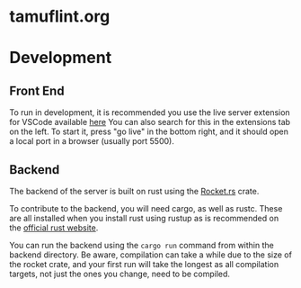 # tamuflint.org

# Development

## Front End

To run in development, it is recommended you use the live server extension for VSCode available [here](https://marketplace.visualstudio.com/items?itemName=ritwickdey.LiveServer)
You can also search for this in the extensions tab on the left.
To start it, press "go live" in the bottom right, and it should open a local port in a browser (usually port 5500).

## Backend

The backend of the server is built on rust using the [Rocket.rs](https://rocket.rs) crate.

To contribute to the backend, you will need cargo, as well as rustc. These are all installed when you install rust using rustup as is recommended on the [official rust website](https://www.rust-lang.org).

You can run the backend using the `cargo run` command from within the backend directory. Be aware, compilation can take a while due to the size of the rocket crate, and your first run will take the longest as all compilation targets, not just the ones you change, need to be compiled.

